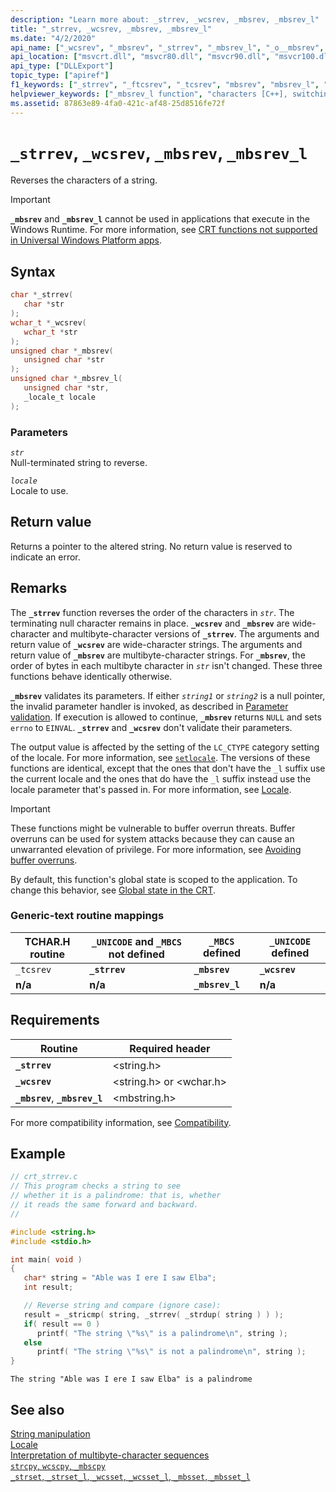 ```yaml
---
description: "Learn more about: _strrev, _wcsrev, _mbsrev, _mbsrev_l"
title: "_strrev, _wcsrev, _mbsrev, _mbsrev_l"
ms.date: "4/2/2020"
api_name: ["_wcsrev", "_mbsrev", "_strrev", "_mbsrev_l", "_o__mbsrev", "_o__mbsrev_l"]
api_location: ["msvcrt.dll", "msvcr80.dll", "msvcr90.dll", "msvcr100.dll", "msvcr100_clr0400.dll", "msvcr110.dll", "msvcr110_clr0400.dll", "msvcr120.dll", "msvcr120_clr0400.dll", "ucrtbase.dll", "api-ms-win-crt-multibyte-l1-1-0.dll", "api-ms-win-crt-string-l1-1-0.dll", "ntoskrnl.exe", "api-ms-win-crt-private-l1-1-0.dll"]
api_type: ["DLLExport"]
topic_type: ["apiref"]
f1_keywords: ["_strrev", "_ftcsrev", "_tcsrev", "mbsrev", "mbsrev_l", "_wcsrev_fstrrev", "_mbsrev"]
helpviewer_keywords: ["_mbsrev_l function", "characters [C++], switching", "_mbsrev function", "strrev function", "_ftcsrev function", "strings [C++], reversing", "wcsrev function", "_strrev function", "mbsrev_l function", "reversing characters in strings", "ftcsrev function", "characters [C++], reversing order", "_wcsrev function", "mbsrev function", "tcsrev function", "_tcsrev function"]
ms.assetid: 87863e89-4fa0-421c-af48-25d8516fe72f
---
```

# `_strrev`, `_wcsrev`, `_mbsrev`, `_mbsrev_l`

Reverses the characters of a string.

> [!IMPORTANT]
> **`_mbsrev`** and **`_mbsrev_l`** cannot be used in applications that execute in the Windows Runtime. For more information, see [CRT functions not supported in Universal Windows Platform apps](../../cppcx/crt-functions-not-supported-in-universal-windows-platform-apps.md).

## Syntax

```C
char *_strrev(
   char *str
);
wchar_t *_wcsrev(
   wchar_t *str
);
unsigned char *_mbsrev(
   unsigned char *str
);
unsigned char *_mbsrev_l(
   unsigned char *str,
   _locale_t locale
);
```

### Parameters

*`str`*\
Null-terminated string to reverse.

*`locale`*\
Locale to use.

## Return value

Returns a pointer to the altered string. No return value is reserved to indicate an error.

## Remarks

The **`_strrev`** function reverses the order of the characters in *`str`*. The terminating null character remains in place. **`_wcsrev`** and **`_mbsrev`** are wide-character and multibyte-character versions of **`_strrev`**. The arguments and return value of **`_wcsrev`** are wide-character strings. The arguments and return value of **`_mbsrev`** are multibyte-character strings. For **`_mbsrev`**, the order of bytes in each multibyte character in *`str`* isn't changed. These three functions behave identically otherwise.

**`_mbsrev`** validates its parameters. If either *`string1`* or *`string2`* is a null pointer, the invalid parameter handler is invoked, as described in [Parameter validation](../parameter-validation.md). If execution is allowed to continue, **`_mbsrev`** returns `NULL` and sets `errno` to `EINVAL`. **`_strrev`** and **`_wcsrev`** don't validate their parameters.

The output value is affected by the setting of the `LC_CTYPE` category setting of the locale. For more information, see [`setlocale`](setlocale-wsetlocale.md). The versions of these functions are identical, except that the ones that don't have the `_l` suffix use the current locale and the ones that do have the `_l` suffix instead use the locale parameter that's passed in. For more information, see [Locale](../locale.md).

> [!IMPORTANT]
> These functions might be vulnerable to buffer overrun threats. Buffer overruns can be used for system attacks because they can cause an unwarranted elevation of privilege. For more information, see [Avoiding buffer overruns](/windows/win32/SecBP/avoiding-buffer-overruns).

By default, this function's global state is scoped to the application. To change this behavior, see [Global state in the CRT](../global-state.md).

### Generic-text routine mappings

| TCHAR.H routine | `_UNICODE` and `_MBCS` not defined | `_MBCS` defined | `_UNICODE` defined |
|---|---|---|---|
| `_tcsrev` | **`_strrev`** | **`_mbsrev`** | **`_wcsrev`** |
| **n/a** | **n/a** | **`_mbsrev_l`** | **n/a** |

## Requirements

| Routine | Required header |
|---|---|
| **`_strrev`** | \<string.h> |
| **`_wcsrev`** | \<string.h> or \<wchar.h> |
| **`_mbsrev`**, **`_mbsrev_l`** | \<mbstring.h> |

For more compatibility information, see [Compatibility](../compatibility.md).

## Example

```C
// crt_strrev.c
// This program checks a string to see
// whether it is a palindrome: that is, whether
// it reads the same forward and backward.
//

#include <string.h>
#include <stdio.h>

int main( void )
{
   char* string = "Able was I ere I saw Elba";
   int result;

   // Reverse string and compare (ignore case):
   result = _stricmp( string, _strrev( _strdup( string ) ) );
   if( result == 0 )
      printf( "The string \"%s\" is a palindrome\n", string );
   else
      printf( "The string \"%s\" is not a palindrome\n", string );
}
```

```Output
The string "Able was I ere I saw Elba" is a palindrome
```

## See also

[String manipulation](../string-manipulation-crt.md)\
[Locale](../locale.md)\
[Interpretation of multibyte-character sequences](../interpretation-of-multibyte-character-sequences.md)\
[`strcpy`, `wcscpy`, `_mbscpy`](strcpy-wcscpy-mbscpy.md)\
[`_strset`, `_strset_l`, `_wcsset`, `_wcsset_l`, `_mbsset`, `_mbsset_l`](strset-strset-l-wcsset-wcsset-l-mbsset-mbsset-l.md)
